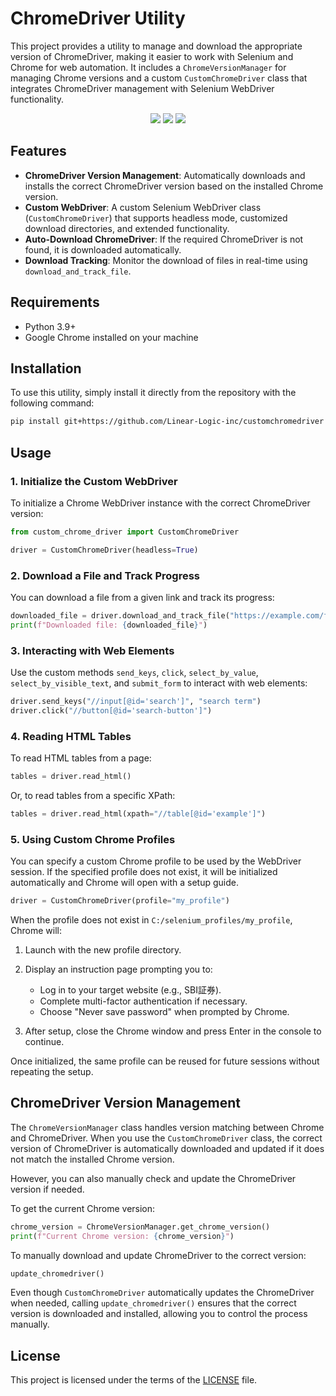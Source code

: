 # ChromeDriver Utility

This project provides a utility to manage and download the appropriate version of ChromeDriver, making it easier to work with Selenium and Chrome for web automation. It includes a `ChromeVersionManager` for managing Chrome versions and a custom `CustomChromeDriver` class that integrates ChromeDriver management with Selenium WebDriver functionality.
<p align="center">
 <img src="https://img.shields.io/badge/python-v3.9+-blue.svg">
 <img src="https://img.shields.io/badge/contributions-welcome-orange.svg">
 <a href="https://opensource.org/licenses/MIT">
  <img src="https://img.shields.io/badge/license-MIT-blue.svg">
 </a>
</p>

## Features

- **ChromeDriver Version Management**: Automatically downloads and installs the correct ChromeDriver version based on the installed Chrome version.
- **Custom WebDriver**: A custom Selenium WebDriver class (`CustomChromeDriver`) that supports headless mode, customized download directories, and extended functionality.
- **Auto-Download ChromeDriver**: If the required ChromeDriver is not found, it is downloaded automatically.
- **Download Tracking**: Monitor the download of files in real-time using `download_and_track_file`.

## Requirements

- Python 3.9+
- Google Chrome installed on your machine

## Installation

To use this utility, simply install it directly from the repository with the following command:

```bash
pip install git+https://github.com/Linear-Logic-inc/customchromedriver
```

## Usage

### 1. Initialize the Custom WebDriver

To initialize a Chrome WebDriver instance with the correct ChromeDriver version:

```python
from custom_chrome_driver import CustomChromeDriver

driver = CustomChromeDriver(headless=True)
```

### 2. Download a File and Track Progress

You can download a file from a given link and track its progress:

```python
downloaded_file = driver.download_and_track_file("https://example.com/file-to-download")
print(f"Downloaded file: {downloaded_file}")
```

### 3. Interacting with Web Elements

Use the custom methods `send_keys`, `click`, `select_by_value`, `select_by_visible_text`, and `submit_form` to interact with web elements:

```python
driver.send_keys("//input[@id='search']", "search term")
driver.click("//button[@id='search-button']")
```

### 4. Reading HTML Tables

To read HTML tables from a page:

```python
tables = driver.read_html()
```

Or, to read tables from a specific XPath:

```python
tables = driver.read_html(xpath="//table[@id='example']")
```

### 5. Using Custom Chrome Profiles

You can specify a custom Chrome profile to be used by the WebDriver session. If the specified profile does not exist, it will be initialized automatically and Chrome will open with a setup guide.

```python
driver = CustomChromeDriver(profile="my_profile")
```

When the profile does not exist in `C:/selenium_profiles/my_profile`, Chrome will:

1. Launch with the new profile directory.
2. Display an instruction page prompting you to:

   * Log in to your target website (e.g., SBI証券).
   * Complete multi-factor authentication if necessary.
   * Choose "Never save password" when prompted by Chrome.
3. After setup, close the Chrome window and press Enter in the console to continue.

Once initialized, the same profile can be reused for future sessions without repeating the setup.

## ChromeDriver Version Management

The `ChromeVersionManager` class handles version matching between Chrome and ChromeDriver. When you use the `CustomChromeDriver` class, the correct version of ChromeDriver is automatically downloaded and updated if it does not match the installed Chrome version.

However, you can also manually check and update the ChromeDriver version if needed.

To get the current Chrome version:

```python
chrome_version = ChromeVersionManager.get_chrome_version()
print(f"Current Chrome version: {chrome_version}")
```

To manually download and update ChromeDriver to the correct version:

```python
update_chromedriver()
```

Even though `CustomChromeDriver` automatically updates the ChromeDriver when needed, calling `update_chromedriver()` ensures that the correct version is downloaded and installed, allowing you to control the process manually.

## License

This project is licensed under the terms of the [LICENSE](LICENSE) file.
